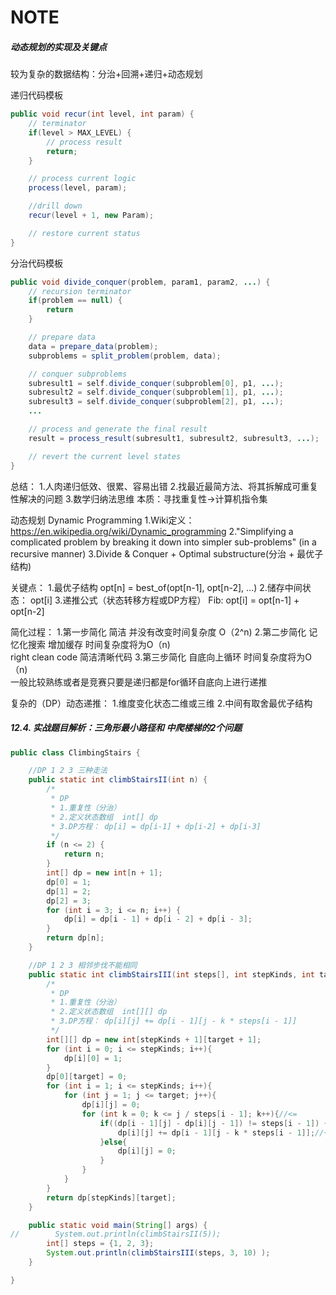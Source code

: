 # NOTE

##### 动态规划的实现及关键点

较为复杂的数据结构：分治+回溯+递归+动态规划

递归代码模板
``` java
public void recur(int level, int param) {
	// terminator
	if(level > MAX_LEVEL) {
		// process result
		return;
	}

	// process current logic
	process(level, param);

	//drill down
	recur(level + 1, new Param);

	// restore current status
}
``` 

分治代码模板
``` java
public void divide_conquer(problem, param1, param2, ...) {
	// recursion terminator
	if(problem == null) {
		return
	}

	// prepare data
	data = prepare_data(problem);
	subproblems = split_problem(problem, data);

	// conquer subproblems
	subresult1 = self.divide_conquer(subproblem[0], p1, ...);
	subresult2 = self.divide_conquer(subproblem[1], p1, ...);
	subresult3 = self.divide_conquer(subproblem[2], p1, ...);
	...

	// process and generate the final result
	result = process_result(subresult1, subresult2, subresult3, ...);

	// revert the current level states
}
``` 

总结：
1.人肉递归低效、很累、容易出错
2.找最近最简方法、将其拆解成可重复性解决的问题
3.数学归纳法思维
本质：寻找重复性->计算机指令集

动态规划 Dynamic Programming
1.Wiki定义：
https://en.wikipedia.org/wiki/Dynamic_programming
2."Simplifying a complicated problem by breaking it down into simpler sub-problems"
(in a recursive manner)
3.Divide & Conquer + Optimal substructure(分治 + 最优子结构)

关键点：
1.最优子结构 opt[n] = best_of(opt[n-1], opt[n-2], ...)
2.储存中间状态： opt[i]
3.递推公式（状态转移方程或DP方程）
Fib: opt[i] = opt[n-1] + opt[n-2]

简化过程：
1.第一步简化  简洁  并没有改变时间复杂度 O（2^n)
2.第二步简化  记忆化搜索 增加缓存 时间复杂度将为O（n)  
right clean code 简洁清晰代码
3.第三步简化 自底向上循环  时间复杂度将为O（n)  
一般比较熟练或者是竞赛只要是递归都是for循环自底向上进行递推

复杂的（DP）动态递推：
1.维度变化状态二维或三维 
2.中间有取舍最优子结构


##### 12.4. 实战题目解析：三角形最小路径和  中爬楼梯的2个问题
``` java
public class ClimbingStairs {

    //DP 1 2 3 三种走法
    public static int climbStairsII(int n) {
        /*
         * DP
         * 1.重复性（分治）
         * 2.定义状态数组  int[] dp
         * 3.DP方程： dp[i] = dp[i-1] + dp[i-2] + dp[i-3]
         */
        if (n <= 2) {
            return n;
        }
        int[] dp = new int[n + 1];
        dp[0] = 1;
        dp[1] = 2;
        dp[2] = 3;
        for (int i = 3; i <= n; i++) {
            dp[i] = dp[i - 1] + dp[i - 2] + dp[i - 3];
        }
        return dp[n];
    }

    //DP 1 2 3 相邻步伐不能相同
    public static int climbStairsIII(int steps[], int stepKinds, int target){
        /*
         * DP
         * 1.重复性（分治）
         * 2.定义状态数组  int[][] dp
         * 3.DP方程： dp[i][j] += dp[i - 1][j - k * steps[i - 1]]
         */
        int[][] dp = new int[stepKinds + 1][target + 1];
        for (int i = 0; i <= stepKinds; i++){
            dp[i][0] = 1;
        }
        dp[0][target] = 0;
        for (int i = 1; i <= stepKinds; i++){
            for (int j = 1; j <= target; j++){
                dp[i][j] = 0;
                for (int k = 0; k <= j / steps[i - 1]; k++){//<=
                    if((dp[i - 1][j] - dp[i][j - 1]) != steps[i - 1]) {
                        dp[i][j] += dp[i - 1][j - k * steps[i - 1]];//+=
                    }else{
                        dp[i][j] = 0;
                    }
                }
            }
        }
        return dp[stepKinds][target];
    }

    public static void main(String[] args) {
//        System.out.println(climbStairsII(5));
        int[] steps = {1, 2, 3};
        System.out.println(climbStairsIII(steps, 3, 10) );
    }

}

``` 

